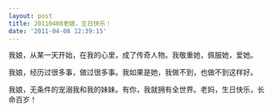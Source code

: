 ```yaml
---
layout: post
title: 20110408老娘，生日快乐！
date: '2011-04-08 12:39:15'
---
```



 我娘，从某一天开始，在我的心里，成了传奇人物。我敬重她，佩服她，爱她。

 我娘，经历过很多事，做过很多事。我如果是她，我做不到，也做不到这样好。

 我娘，无条件的宠溺我和我的妹妹。有你，我就拥有全世界。老妈，生日快乐，长命百岁！


